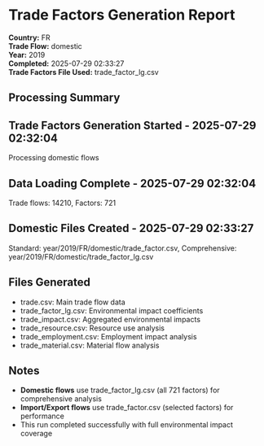 # Trade Factors Generation Report

**Country:** FR  
**Trade Flow:** domestic  
**Year:** 2019  
**Completed:** 2025-07-29 02:33:27  
**Trade Factors File Used:** trade_factor_lg.csv

## Processing Summary


## Trade Factors Generation Started - 2025-07-29 02:32:04
Processing domestic flows

## Data Loading Complete - 2025-07-29 02:32:04
Trade flows: 14210, Factors: 721

## Domestic Files Created - 2025-07-29 02:33:27
Standard: year/2019/FR/domestic/trade_factor.csv, Comprehensive: year/2019/FR/domestic/trade_factor_lg.csv


## Files Generated

- trade.csv: Main trade flow data
- trade_factor_lg.csv: Environmental impact coefficients
- trade_impact.csv: Aggregated environmental impacts
- trade_resource.csv: Resource use analysis
- trade_employment.csv: Employment impact analysis
- trade_material.csv: Material flow analysis

## Notes

- **Domestic flows** use trade_factor_lg.csv (all 721 factors) for comprehensive analysis
- **Import/Export flows** use trade_factor.csv (selected factors) for performance
- This run completed successfully with full environmental impact coverage
